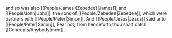 and so was also [[People/James (Zebedee)\|James]], and [[People/John\|John]], the sons of [[People/Zebedee\|Zebedee]], which were partners with [[People/Peter\|Simon]]. And [[People/Jesus\|Jesus]] said unto [[People/Peter\|Simon]], Fear not; from henceforth thou shalt catch [[Concepts/Anybody\|men]].
